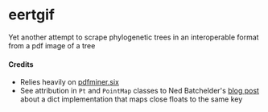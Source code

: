 # eertgif

Yet another attempt to scrape phylogenetic
trees in an interoperable format from a pdf
image of a tree

#### Credits
  * Relies heavily on [pdfminer.six](https://github.com/pdfminer/pdfminer.six)
  * See attribution in `Pt` and `PointMap` classes to Ned Batchelder's 
    [blog post](https://nedbatchelder.com/blog/201707/finding_fuzzy_floats.html)
    about a dict implementation that maps close floats to the same key